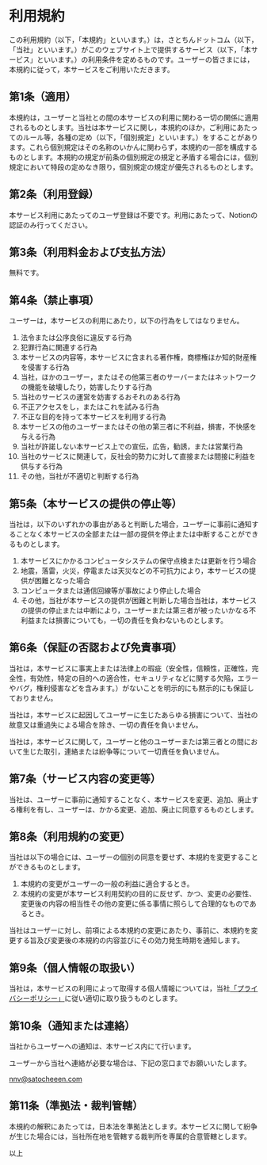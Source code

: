 # 利用規約

この利用規約（以下，「本規約」といいます。）は，さとちんドットコム（以下，「当社」といいます。）がこのウェブサイト上で提供するサービス（以下，「本サービス」といいます。）の利用条件を定めるものです。ユーザーの皆さまには，本規約に従って，本サービスをご利用いただきます。

## 第1条（適用）

本規約は，ユーザーと当社との間の本サービスの利用に関わる一切の関係に適用されるものとします。当社は本サービスに関し，本規約のほか，ご利用にあたってのルール等，各種の定め（以下，「個別規定」といいます。）をすることがあります。これら個別規定はその名称のいかんに関わらず，本規約の一部を構成するものとします。本規約の規定が前条の個別規定の規定と矛盾する場合には，個別規定において特段の定めなき限り，個別規定の規定が優先されるものとします。

## 第2条（利用登録）

本サービス利用にあたってのユーザ登録は不要です。利用にあたって、Notionの認証のみ行ってください。

## 第3条（利用料金および支払方法）

無料です。

## 第4条（禁止事項）

ユーザーは，本サービスの利用にあたり，以下の行為をしてはなりません。

1. 法令または公序良俗に違反する行為
2. 犯罪行為に関連する行為
3. 本サービスの内容等，本サービスに含まれる著作権，商標権ほか知的財産権を侵害する行為
4. 当社，ほかのユーザー，またはその他第三者のサーバーまたはネットワークの機能を破壊したり，妨害したりする行為
5. 当社のサービスの運営を妨害するおそれのある行為
6. 不正アクセスをし，またはこれを試みる行為
7. 不正な目的を持って本サービスを利用する行為
8. 本サービスの他のユーザーまたはその他の第三者に不利益，損害，不快感を与える行為
9. 当社が許諾しない本サービス上での宣伝，広告，勧誘，または営業行為
10. 当社のサービスに関連して，反社会的勢力に対して直接または間接に利益を供与する行為
11. その他，当社が不適切と判断する行為

## 第5条（本サービスの提供の停止等）

当社は，以下のいずれかの事由があると判断した場合，ユーザーに事前に通知することなく本サービスの全部または一部の提供を停止または中断することができるものとします。

1. 本サービスにかかるコンピュータシステムの保守点検または更新を行う場合
2. 地震，落雷，火災，停電または天災などの不可抗力により，本サービスの提供が困難となった場合
3. コンピュータまたは通信回線等が事故により停止した場合
4. その他，当社が本サービスの提供が困難と判断した場合当社は，本サービスの提供の停止または中断により，ユーザーまたは第三者が被ったいかなる不利益または損害についても，一切の責任を負わないものとします。

## 第6条（保証の否認および免責事項）

当社は，本サービスに事実上または法律上の瑕疵（安全性，信頼性，正確性，完全性，有効性，特定の目的への適合性，セキュリティなどに関する欠陥，エラーやバグ，権利侵害などを含みます。）がないことを明示的にも黙示的にも保証しておりません。

当社は，本サービスに起因してユーザーに生じたあらゆる損害について、当社の故意又は重過失による場合を除き、一切の責任を負いません。

当社は，本サービスに関して，ユーザーと他のユーザーまたは第三者との間において生じた取引，連絡または紛争等について一切責任を負いません。

## 第7条（サービス内容の変更等）

当社は、ユーザーに事前に通知することなく、本サービスを変更、追加、廃止する権利を有し、ユーザーは、かかる変更、追加、廃止に同意するものとします。

## 第8条（利用規約の変更）

当社は以下の場合には、ユーザーの個別の同意を要せず、本規約を変更することができるものとします。

1. 本規約の変更がユーザーの一般の利益に適合するとき。
2. 本規約の変更が本サービス利用契約の目的に反せず、かつ、変更の必要性、変更後の内容の相当性その他の変更に係る事情に照らして合理的なものであるとき。

当社はユーザーに対し、前項による本規約の変更にあたり、事前に、本規約を変更する旨及び変更後の本規約の内容並びにその効力発生時期を通知します。

## 第9条（個人情報の取扱い）

当社は，本サービスの利用によって取得する個人情報については，当社[「プライバシーポリシー」](/privacy-policy)に従い適切に取り扱うものとします。

## 第10条（通知または連絡）

当社からユーザーへの通知は、本サービス内にて行います。

ユーザーから当社へ連絡が必要な場合は、下記の窓口までお願いいたします。

[nnv@satocheeen.com](mailto:nnv@satocheeen.com)

## 第11条（準拠法・裁判管轄）

本規約の解釈にあたっては，日本法を準拠法とします。本サービスに関して紛争が生じた場合には，当社所在地を管轄する裁判所を専属的合意管轄とします。

以上